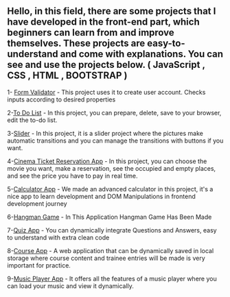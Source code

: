 ## Hello, in this field, there are some projects that I have developed in the front-end part, which beginners can learn from and improve themselves. These projects are easy-to-understand and come with explanations. You can see and use the projects below. ( JavaScript , CSS , HTML , BOOTSTRAP )


1- [Form Validator](https://github.com/mock3ng/Frontend-Challenge/tree/Form-Validator) - This project uses it to create user account. Checks inputs according to desired properties

2-[To Do List](https://github.com/mock3ng/Frontend-Challenge/tree/To-Do-List) - In this project, you can prepare, delete, save to your browser, edit the to-do list.

3-[Slider](https://github.com/mock3ng/Frontend-Challenge/tree/Slider) - In this project, it is a slider project where the pictures make automatic transitions and you can manage the transitions with buttons if you want.

4-[Cinema Ticket Reservation App](https://github.com/mock3ng/Frontend-Challenge/tree/Cinema-Reservation-App) - In this project, you can choose the movie you want, make a reservation, see the occupied and empty places, and see the price you have to pay in real time.

5-[Calculator App](https://github.com/mock3ng/Frontend-Challenge/tree/Calculator-App) - We made an advanced calculator in this project, it's a nice app to learn development and DOM Manipulations in frontend development journey

6-[Hangman Game](https://github.com/mock3ng/Frontend-Challenge/tree/Hangman-Game) - In This Application Hangman Game Has Been Made

7-[Quiz App](https://github.com/mock3ng/Frontend-Challenge/tree/Quiz-App) - You can dynamically integrate Questions and Answers, easy to understand with extra clean code

8-[Course App](https://github.com/mock3ng/Frontend-Challenge/tree/Course-App) - A web application that can be dynamically saved in local storage where course content and trainee entries will be made is very important for practice.

9-[Music Player App](https://github.com/mock3ng/Frontend-Challenge/tree/Music-Player) - It offers all the features of a music player where you can load your music and view it dynamically.
